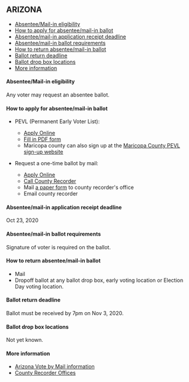 ## ARIZONA

* [Absentee/Mail-in eligibility](#absenteemail-in-eligibility)
* [How to apply for absentee/mail-in ballot](#how-to-apply-for-absenteemail-in-ballot)
* [Absentee/mail-in application receipt deadline](#absenteemail-in-application-receipt-deadline)
* [Absentee/mail-in ballot requirements](#absenteemail-in-ballot-requirements)
* [How to return absentee/mail-in ballot](#how-to-return-absenteemail-in-ballot)
* [Ballot return deadline](#ballot-return-deadline)
* [Ballot drop box locations](#ballot-drop-box-locations)
* [More information](#more-information)

#### Absentee/Mail-in eligibility
Any voter may request an absentee ballot.

#### How to apply for absentee/mail-in ballot
* PEVL (Permanent Early Voter List):
  * [Apply Online](https://servicearizona.com/VoterRegistration/selectLanguage)
  * [Fill in PDF form](https://azsos.gov/sites/default/files/20-AZS0S-0958_PEVL_Registration_Form_r09.pdf)
  * Maricopa county can also sign up at the [Maricopa County PEVL sign-up website](https://recorder.maricopa.gov/PermEvSignup/)

* Request a one-time ballot by mail:
  * [Apply Online](https://my.arizona.vote/Early/ApplicationLogin.aspx)
  * [Call County Recorder](https://azsos.gov/county-election-info)
  * Mail [a paper form](https://azsos.gov/sites/default/files/20-AZS0S-0958_PEVL_Registration_Form_r09.pdf) to county recorder's office
  * Email county recorder

#### Absentee/mail-in application receipt deadline
Oct 23, 2020

#### Absentee/mail-in ballot requirements
Signature of voter is required on the ballot.

#### How to return absentee/mail-in ballot
* Mail
* Dropoff ballot at any ballot drop box, early voting location or Election Day voting location.

#### Ballot return deadline
Ballot must be received by 7pm on Nov 3, 2020.

#### Ballot drop box locations
Not yet known.

#### More information
* [Arizona Vote by Mail information](https://azsos.gov/votebymail)
* [County Recorder Offices](https://azsos.gov/county-election-info)